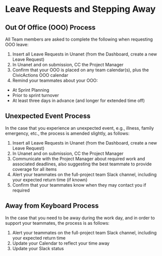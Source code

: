 # Leave Requests and Stepping Away

## Out Of Office (OOO) Process

All Team members are asked to complete the following when requesting OOO leave:

1. Insert all Leave Requests in Unanet (from the Dashboard, create a new Leave Request)
2. In Unanet and on submission, CC the Project Manager
3. Confirm that your OOO is placed on any team calendar(s), plus the CivicActions OOO calendar
4. Remind your teammates about your OOO:

- At Sprint Planning
- Prior to sprint turnover
- At least three days in advance (and longer for extended time off)

## Unexpected Event Process

In the case that you experience an unexpected event, e.g., illness, family emergency, etc., the process is amended slightly, as follows:

1. Insert all Leave Requests in Unanet (from the Dashboard, create a new Leave Request)
2. In Unanet and on submission, CC the Project Manager
3. Communicate with the Project Manager about required work and associated deadlines, also suggesting the best teammate to provide coverage for all items
4. Alert your teammates on the full-project team Slack channel, including your expected return time (if known)
5. Confirm that your teammates know when they may contact you if required

## Away from Keyboard Process

In the case that you need to be away during the work day, and in order to support your teammates, the process is as follows:

1. Alert your teammates on the full-project team Slack channel, including your expected return time
2. Update your Calendar to reflect your time away
3. Update your Slack status
